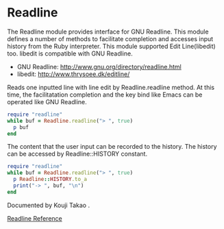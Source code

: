 # Readline

The Readline module provides interface for GNU Readline. This module
defines a number of methods to facilitate completion and accesses input
history from the Ruby interpreter. This module supported Edit
Line(libedit) too. libedit is compatible with GNU Readline.

* GNU Readline: http://www.gnu.org/directory/readline.html
* libedit: http://www.thrysoee.dk/editline/

Reads one inputted line with line edit by Readline.readline method. At
this time, the facilitatation completion and the key bind like Emacs can
be operated like GNU Readline.


```ruby
require "readline"
while buf = Readline.readline("> ", true)
  p buf
end
```

The content that the user input can be recorded to the history. The
history can be accessed by Readline::HISTORY constant.


```ruby
require "readline"
while buf = Readline.readline("> ", true)
  p Readline::HISTORY.to_a
  print("-> ", buf, "\n")
end
```

Documented by Kouji Takao <kouji dot="" takao="" at="" gmail=""
com="">.</kouji>

[Readline
Reference](https://ruby-doc.org/stdlib-2.5.0/libdoc/readline/rdoc/Readline.html)

